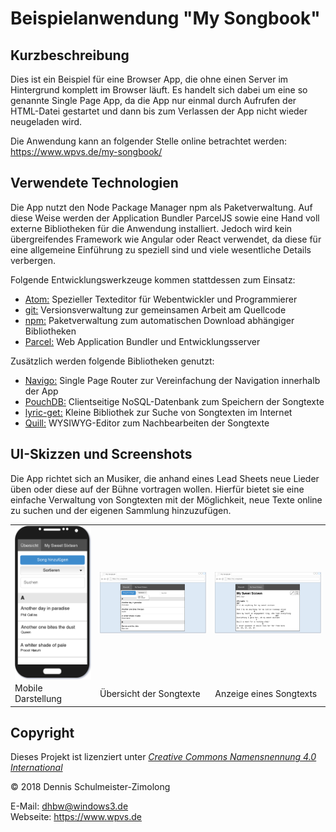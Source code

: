 Beispielanwendung "My Songbook"
===============================

Kurzbeschreibung
----------------

Dies ist ein Beispiel für eine Browser App, die ohne einen Server
im Hintergrund komplett im Browser läuft. Es handelt sich dabei
um eine so genannte Single Page App, da die App nur einmal durch
Aufrufen der HTML-Datei gestartet und dann bis zum Verlassen der
App nicht wieder neugeladen wird.

Die Anwendung kann an folgender Stelle online betrachtet werden:
https://www.wpvs.de/my-songbook/

Verwendete Technologien
-----------------------

Die App nutzt den Node Package Manager npm als Paketverwaltung. Auf diese
Weise werden der Application Bundler ParcelJS sowie eine Hand voll externe
Bibliotheken für die Anwendung installiert. Jedoch wird kein übergreifendes
Framework wie Angular oder React verwendet, da diese für eine allgemeine
Einführung zu speziell sind und viele wesentliche Details verbergen.

Folgende Entwicklungswerkzeuge kommen stattdessen zum Einsatz:

 * [Atom:](https://atom.io/) Spezieller Texteditor für Webentwickler und Programmierer
 * [git:](https://git-scm.com/") Versionsverwaltung zur gemeinsamen Arbeit am Quellcode
 * [npm:](https://nodejs.org/") Paketverwaltung zum automatischen Download abhängiger Bibliotheken
 * [Parcel:](https://parceljs.org/") Web Application Bundler und Entwicklungsserver

Zusätzlich werden folgende Bibliotheken genutzt:

 * [Navigo:](https://github.com/krasimir/navigo) Single Page Router zur Vereinfachung der Navigation innerhalb der App
 * [PouchDB:](https://pouchdb.com/") Clientseitige NoSQL-Datenbank zum Speichern der Songtexte
 * [lyric-get:](https://github.com/rhnvrm/lyric-api") Kleine Bibliothek zur Suche von Songtexten im Internet
 * [Quill:](https://quilljs.com/") WYSIWYG-Editor zum Nachbearbeiten der Songtexte

UI-Skizzen und Screenshots
--------------------------

Die App richtet sich an Musiker, die anhand eines Lead Sheets neue Lieder
üben oder diese auf der Bühne vortragen wollen. Hierfür bietet sie eine
einfache Verwaltung von Songtexten mit der Möglichkeit, neue Texte online
zu suchen und der eigenen Sammlung hinzuzufügen.

<table style="max-width: 100%;">
    <tr>
        <td>
            <img src="mockup1.png" style="display: block; width: 100%;" />
        </td>
        <td>
            <img src="mockup2.png" style="display: block; width: 100%;" />
        </td>
        <td>
            <img src="mockup3.png" style="display: block; width: 100%;" />
        </td>
    </tr>
    <tr>
        <td>
            Mobile Darstellung
        </td>
        <td>
            Übersicht der Songtexte
        </td>
        <td>
            Anzeige eines Songtexts
        </td>
    </tr>
</table>

Copyright
---------

Dieses Projekt ist lizenziert unter
[_Creative Commons Namensnennung 4.0 International_](http://creativecommons.org/licenses/by/4.0/)

© 2018 Dennis Schulmeister-Zimolong <br/>

E-Mail: [dhbw@windows3.de](mailto:dhbw@windows3.de) <br/>
Webseite: https://www.wpvs.de
